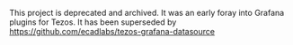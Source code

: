 This project is deprecated and archived. It was an early foray into Grafana plugins for Tezos. It has been superseded by https://github.com/ecadlabs/tezos-grafana-datasource

